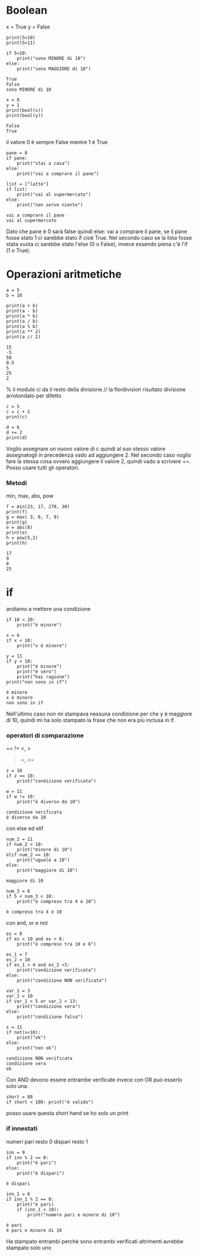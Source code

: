 # Boolean

x = True
y = False

```
print(5<10)
print(5>11)

if 5<10:
    print("sono MINORE di 10")
else:
    print("sono MAGGIORE di 10")

True
False
sono MINORE di 10

x = 0
y = 1
print(bool(x))
print(bool(y))

False
True

```
il valore 0 è sempre False mentre 1 è True

```
pane = 0
if pane:
    print("stai a casa")
else:
    print("vai a comprare il pane")

list = ["latte"]
if list:
    print("vai al supermercato")
else:
    print("non serve niente")

vai a comprare il pane
vai al supermercato

```
Dato che pane è 0 sarà false quindi else: vai a comprare il pane, se il pane fosse stato 1 ci sarebbe stato if cioè True.
Nel secondo caso se la lista fosse stata vuota ci sarebbe stato l'else (0 o False), invece essendo piena c'è l'if (1 o True).

# Operazioni aritmetiche

```
a = 5
b = 10

print(a + b)
print(a - b)
print(a * b)
print(a / b)
print(a % b)
print(a ** 2)
print(a // 2)

15
-5
50
0.5
5
25
2

```

% il modulo ci da il resto della divisione
// la flordivision risultato divisione arrotondato per difetto

```
c = 5
c = c + 2
print(c)

d = 6
d += 2
print(d)

```
Voglio assegnare un nuovo valore di c quindi al suo stesso valore assegnatogli in precedenza vado ad aggiungere 2.
Nel secondo caso voglio fare la stessa cosa ovvero aggiungere il valore 2, quindi vado a scrivere +=.
Posso usare tutti gli operatori.

### Metodi

min, max, abs, pow

```
f = min(23, 17, 278, 30)
print(f)
g = max( 3, 6, 7, 9)
print(g)
e = abs(8)
print(e)
h = pow(5,2)
print(h)

17
9
8
25

```

# if

andiamo a mettere una condizione 

```
if 10 < 20:
    print("è minore")

x = 6
if x < 10:
    print("x è minore")

y = 11
if y < 10:
    print("è minore")
    print("è vero")
    print("hai ragione")
print("non sono in if")

è minore
x è minore
non sono in if

```
Nell'ultimo caso non mi stampava nessuna condizione per che y è maggiore di 10, quindi mi ha solo stampato la frase che non era più inclusa in if.

### operatori di comparazione

==
!=
<, >
>=, <=

```
z = 10
if z == 10:
    print("condizione verificata")

w = 11
if w != 10:
    print("è diverso da 10")

condizione verificata
è diverso da 10

```
con else ed elif

```
num_2 = 11
if num_2 < 10:
    print("minore di 10")
elif num_2 == 10:
    print("uguale a 10")
else:
    print("maggiore di 10")

maggiore di 10

num_3 = 6
if 5 < num_3 < 10:
    print("è compreso tra 4 e 10")

è compreso tra 4 e 10

```
con and, or e not

```
es = 8
if es < 10 and es > 6:
    print("è compreso tra 10 e 6")

es_1 = 7
es_2 = 10
if es_1 > 4 and es_2 <3:
    print("condizione verificata")
else:
    print("condizione NON verificata")

var_1 = 3
var_2 = 10
if var_1 < 5 or var_2 > 13:
    print("condizione vera")
else:
    print("condizione falsa")

s = 11
if not(s<10): 
    print("ok")
else:
    print("non ok")

condizione NON verificata
condizione vera
ok

```
Con AND devono essere entrambe verificate invece con OR può esserlo solo una.

```
short = 88
if short < 100: print("è valido")

```
posso usare questa short hand se ho solo un print

### if innestati

numeri pari resto 0 dispari resto 1

```
inn = 9
if inn % 2 == 0:
    print("è pari")
else:
    print("è dispari")

è dispari

inn_1 = 6
if inn_1 % 2 == 0:
    print("è pari)
    if (inn_1 < 10):
        print("numero pari e minore di 10")

è pari
è pari e minore di 10

```
Ha stampato entrambi perchè sono entrambi verificati altrimenti avrebbe stampato solo uno

